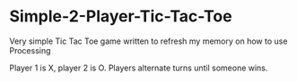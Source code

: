 # Simple-2-Player-Tic-Tac-Toe
Very simple Tic Tac Toe game written to refresh my memory on how to use Processing

Player 1 is X, player 2 is O. Players alternate turns until someone wins.
